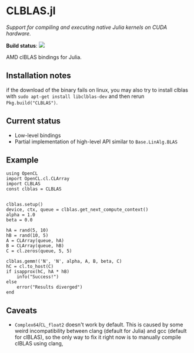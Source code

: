 CLBLAS.jl
============

*Support for compiling and executing native Julia kernels on CUDA hardware.*

**Build status**: [![][gitlab-img]][gitlab-url]

[gitlab-img]: https://gitlab.com/JuliaGPU/CLBLAS.jl/badges/master/pipeline.svg
[gitlab-url]: https://gitlab.com/JuliaGPU/CLBLAS.jl/pipelines



AMD clBLAS bindings for Julia.

## Installation notes

if the download of the binary fails on linux, you may also try to install clblas with `sudo apt-get install libclblas-dev` 
and then rerun `Pkg.build("CLBLAS")`.

## Current status

 * Low-level bindings
 * Partial implementation of high-level API similar to `Base.LinAlg.BLAS`

## Example

```
using OpenCL
import OpenCL.cl.CLArray
import CLBLAS
const clblas = CLBLAS


clblas.setup()
device, ctx, queue = clblas.get_next_compute_context()
alpha = 1.0
beta = 0.0

hA = rand(5, 10)
hB = rand(10, 5)
A = CLArray(queue, hA)
B = CLArray(queue, hB)
C = cl.zeros(queue, 5, 5)

clblas.gemm!('N', 'N', alpha, A, B, beta, C)
hC = cl.to_host(C)
if isapprox(hC, hA * hB)
    info("Success!")
else
    error("Results diverged")
end
```

## Caveats

 * `Complex64`/`CL_float2` doesn't work by default. This is caused by some weird incompatibility between clang (default for Julia) and gcc (default for clBLAS), so the only way to fix it right now is to manually compile clBLAS using clang,
